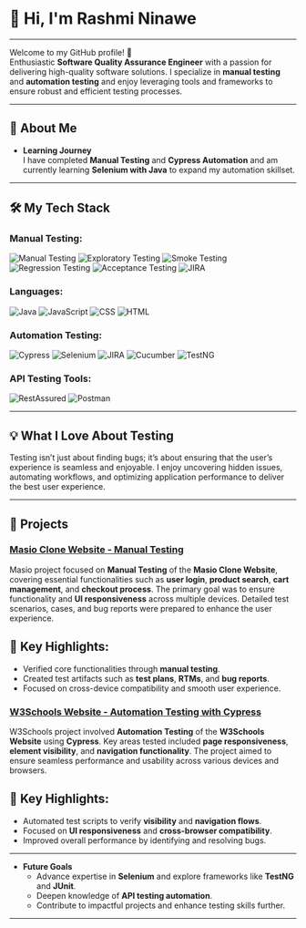 # 👋 Hi, I'm Rashmi Ninawe 

---

Welcome to my GitHub profile! 🚀  
Enthusiastic **Software Quality Assurance Engineer** with a passion for delivering high-quality software solutions. I specialize in **manual testing** and **automation testing** and enjoy leveraging tools and frameworks to ensure robust and efficient testing processes.  

---

## 🌟 About Me  

- **Learning Journey**  
  I have completed **Manual Testing** and **Cypress Automation** and am currently learning **Selenium with Java** to expand my automation skillset.  


---

## 🛠️ My Tech Stack

### Manual Testing:
![Manual Testing](https://img.shields.io/badge/Manual_Testing-FFA500?style=flat)
![Exploratory Testing](https://img.shields.io/badge/Exploratory_Testing-8E44AD?style=flat)
![Smoke Testing](https://img.shields.io/badge/Smoke_Testing-FF9900?style=flat)
![Regression Testing](https://img.shields.io/badge/Regression_Testing-3E8E41?style=flat)
![Acceptance Testing](https://img.shields.io/badge/Acceptance_Testing-2ECC71?style=flat)
![JIRA](https://img.shields.io/badge/JIRA-0052CC?style=flat&logo=jira&logoColor=white)


### Languages:
![Java](https://img.shields.io/badge/Java-007396?style=flat&logo=java&logoColor=white) 
![JavaScript](https://img.shields.io/badge/JavaScript-FFE600?style=flat&logo=javascript&logoColor=black)
![CSS](https://img.shields.io/badge/CSS-1572B6?style=flat&logo=css3&logoColor=white)
![HTML](https://img.shields.io/badge/HTML-E34F26?style=flat&logo=html5&logoColor=white)


### Automation Testing:
![Cypress](https://img.shields.io/badge/Cypress-061A35?style=flat&logo=cypress&logoColor=white)
![Selenium](https://img.shields.io/badge/Selenium-FFF200?style=flat&logo=selenium&logoColor=black)
![JIRA](https://img.shields.io/badge/JIRA-0052CC?style=flat&logo=jira&logoColor=white)
![Cucumber](https://img.shields.io/badge/Cucumber-6DB33F?style=flat&logo=cucumber&logoColor=white)
![TestNG](https://img.shields.io/badge/TestNG-DC3C24?style=flat&logo=testng&logoColor=white)


### API Testing Tools:
![RestAssured](https://img.shields.io/badge/RestAssured-2C6B1F?style=flat&logo=rest-assured&logoColor=white)
![Postman](https://img.shields.io/badge/Postman-FF6C37?style=flat&logo=postman&logoColor=white)

---

## 💡 What I Love About Testing  

Testing isn’t just about finding bugs; it’s about ensuring that the user’s experience is seamless and enjoyable. I enjoy uncovering hidden issues, automating workflows, and optimizing application performance to deliver the best user experience.  

---

## 📂 Projects  

### **[Masio Clone Website - Manual Testing](https://github.com/RashmiNinawe13/Manual-Testing-Project-Masio-clone-Website-)**

Masio project focused on **Manual Testing** of the **Masio Clone Website**, covering essential functionalities such as **user login**, **product search**, **cart management**, and **checkout process**. The primary goal was to ensure functionality and **UI responsiveness** across multiple devices. Detailed test scenarios, cases, and bug reports were prepared to enhance the user experience.

## 🚀 Key Highlights:
- Verified core functionalities through **manual testing**.
- Created test artifacts such as **test plans**, **RTMs**, and **bug reports**.
- Focused on cross-device compatibility and smooth user experience.


### **[W3Schools Website - Automation Testing with Cypress](https://github.com/RashmiNinawe13/W3School-Web-Automation-Testing-With-Cypress)**

W3Schools project involved **Automation Testing** of the **W3Schools Website** using **Cypress**. Key areas tested included **page responsiveness**, **element visibility**, and **navigation functionality**. The project aimed to ensure seamless performance and usability across various devices and browsers.

## 🚀 Key Highlights:
- Automated test scripts to verify **visibility** and **navigation flows**.
- Focused on **UI responsiveness** and **cross-browser compatibility**.
- Improved overall performance by identifying and resolving bugs.

---

- **Future Goals**  
  - Advance expertise in **Selenium** and explore frameworks like **TestNG** and **JUnit**.  
  - Deepen knowledge of **API testing automation**.  
  - Contribute to impactful projects and enhance testing skills further.
    
---
